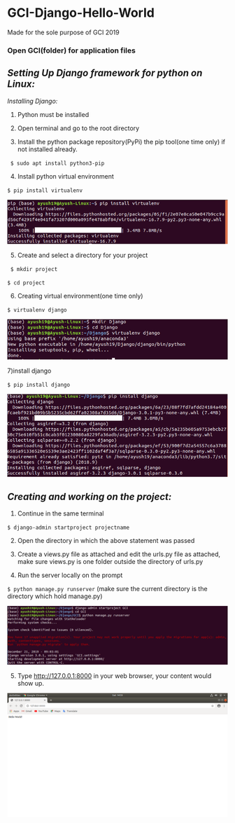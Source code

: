 # GCI-Django-Hello-World
Made for the sole purpose of GCI 2019

### Open GCI(folder) for application files

  ## ___Setting Up Django framework for python on Linux:___


  _Installing Django:_
  
  1) Python must be installed
  
  2) Open terminal and go to the root directory
        
3) Install the python package repository(PyPi) the pip tool(one time only) if not installed already.
  
  ` $ sudo apt install python3-pip`
      
4) Install python virtual environment

`$ pip install virtualenv`

![alt text](https://github.com/Ayush19-01/GCI-Django-Hello-World/blob/master/resouurces/Screenshot%20from%202019-12-21%2014-25-00.png)
      
5) Create and select a directory for your project

` $ mkdir project`	

 `$ cd project`
 
6) Creating virtual environment(one time only)

`$ virtualenv django`

![alt text](https://github.com/Ayush19-01/GCI-Django-Hello-World/blob/master/resouurces/Screenshot%20from%202019-12-21%2014-26-24.png)

7)install django

`$ pip install django`

![alt text](https://github.com/Ayush19-01/GCI-Django-Hello-World/blob/master/resouurces/Screenshot%20from%202019-12-21%2014-29-02.png)

## ___Creating and working on the project:___

1) Continue in the same terminal

`$ django-admin startproject projectname`

2) Open the directory in which the above statement was passed		
  
3) Create a views.py file as attached and edit the urls.py file as attached, make sure views.py is one folder outside the directory of urls.py
  
4) Run the server locally on the prompt

`$ python manage.py runserver`   (make sure the current directory is the directory which hold manage.py)

![alt text](https://github.com/Ayush19-01/GCI-Django-Hello-World/blob/master/resouurces/Screenshot%20from%202019-12-21%2014-34-33.png)
  
5) Type http://127.0.0.1:8000 in your web browser, your content would show up.

![alt text](https://github.com/Ayush19-01/GCI-Django-Hello-World/blob/master/resouurces/Screenshot%20from%202019-12-21%2014-33-30.png)
